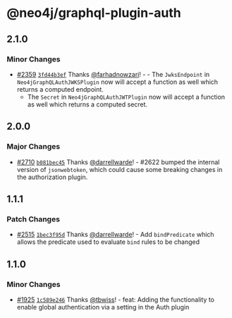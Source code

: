 # @neo4j/graphql-plugin-auth

## 2.1.0

### Minor Changes

-   [#2359](https://github.com/neo4j/graphql/pull/2359) [`3fd44b3ef`](https://github.com/neo4j/graphql/commit/3fd44b3ef08d6eebec3cb1dd51111af8bf4e9fb2) Thanks [@farhadnowzari](https://github.com/farhadnowzari)! - - The `JwksEndpoint` in `Neo4jGraphQLAuthJWKSPlugin` now will accept a function as well which returns a computed endpoint.
    -   The `Secret` in `Neo4jGraphQLAuthJWTPlugin` now will accept a function as well which returns a computed secret.

## 2.0.0

### Major Changes

-   [#2710](https://github.com/neo4j/graphql/pull/2710) [`b081bec45`](https://github.com/neo4j/graphql/commit/b081bec4543abc3c66adf5588933632588cb0ce2) Thanks [@darrellwarde](https://github.com/darrellwarde)! - #2622 bumped the internal version of `jsonwebtoken`, which could cause some breaking changes in the authorization plugin.

## 1.1.1

### Patch Changes

-   [#2515](https://github.com/neo4j/graphql/pull/2515) [`1bec3f95d`](https://github.com/neo4j/graphql/commit/1bec3f95d0f469c2a4e879b1904a4d1a4938207e) Thanks [@darrellwarde](https://github.com/darrellwarde)! - Add `bindPredicate` which allows the predicate used to evaluate `bind` rules to be changed

## 1.1.0

### Minor Changes

-   [#1925](https://github.com/neo4j/graphql/pull/1925) [`1c589e246`](https://github.com/neo4j/graphql/commit/1c589e246f0ce9ffe82c5e7612deb4e7bac7c6e1) Thanks [@tbwiss](https://github.com/tbwiss)! - feat: Adding the functionality to enable global authentication via a setting in the Auth plugin
